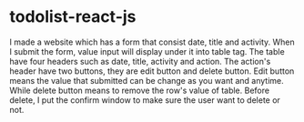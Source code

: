 # todolist-react-js
I made a website which has a form that consist date, title and activity. When I submit the form, value input will display under it into table tag. The table have four headers such as date, title, activity and action. The action's header have two buttons, they are edit button and delete button. Edit button means the value that submitted can be change as you want and anytime. While delete button means to remove the row's value of table. Before delete, I put the confirm window to make sure the user want to delete or not.
